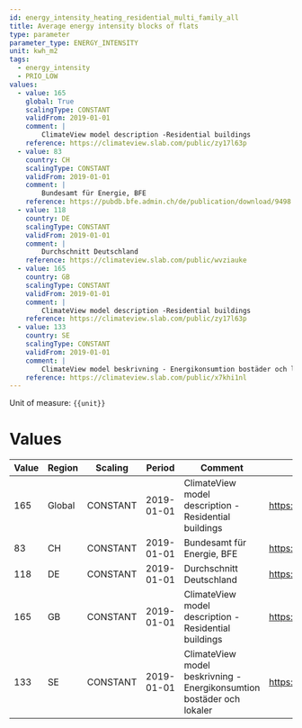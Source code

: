 ```yaml
---
id: energy_intensity_heating_residential_multi_family_all
title: Average energy intensity blocks of flats
type: parameter
parameter_type: ENERGY_INTENSITY
unit: kwh_m2
tags:
  - energy_intensity
  - PRIO_LOW
values:
  - value: 165
    global: True
    scalingType: CONSTANT
    validFrom: 2019-01-01
    comment: |
        ClimateView model description -Residential buildings
    reference: https://climateview.slab.com/public/zy17l63p
  - value: 83
    country: CH
    scalingType: CONSTANT
    validFrom: 2019-01-01
    comment: |
        Bundesamt für Energie, BFE
    reference: https://pubdb.bfe.admin.ch/de/publication/download/9498
  - value: 118
    country: DE
    scalingType: CONSTANT
    validFrom: 2019-01-01
    comment: |
        Durchschnitt Deutschland
    reference: https://climateview.slab.com/public/wvziauke
  - value: 165
    country: GB
    scalingType: CONSTANT
    validFrom: 2019-01-01
    comment: |
        ClimateView model description -Residential buildings
    reference: https://climateview.slab.com/public/zy17l63p
  - value: 133
    country: SE
    scalingType: CONSTANT
    validFrom: 2019-01-01
    comment: |
        ClimateView model beskrivning - Energikonsumtion bostäder och lokaler
    reference: https://climateview.slab.com/public/x7khi1nl
---
```



Unit of measure: `{{unit}}`


# Values


| Value | Region | Scaling | Period | Comment | Reference |
|-------|--------|---------|--------|---------|-----------|
| 165 | Global | CONSTANT | 2019-01-01 | ClimateView model description -Residential buildings | https://climateview.slab.com/public/zy17l63p |
| 83 | CH | CONSTANT | 2019-01-01 | Bundesamt für Energie, BFE | https://pubdb.bfe.admin.ch/de/publication/download/9498 |
| 118 | DE | CONSTANT | 2019-01-01 | Durchschnitt Deutschland | https://climateview.slab.com/public/wvziauke |
| 165 | GB | CONSTANT | 2019-01-01 | ClimateView model description -Residential buildings | https://climateview.slab.com/public/zy17l63p |
| 133 | SE | CONSTANT | 2019-01-01 | ClimateView model beskrivning - Energikonsumtion bostäder och lokaler | https://climateview.slab.com/public/x7khi1nl |


